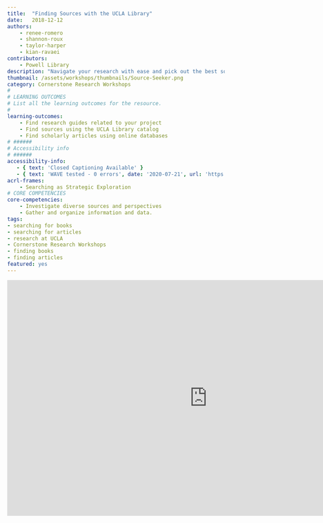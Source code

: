 ```yaml
---
title:  "Finding Sources with the UCLA Library"
date:   2018-12-12
authors:
    - renee-romero
    - shannon-roux
    - taylor-harper
    - kian-ravaei
contributors:
    - Powell Library
description: "Navigate your research with ease and pick out the best sources for your project! In this module, you'll explore the library research guides, learn strategies for finding the information you need, and find out about research consultations."
thumbnail: /assets/workshops/thumbnails/Source-Seeker.png
category: Cornerstone Research Workshops
#
# LEARNING OUTCOMES
# List all the learning outcomes for the resource.
#
learning-outcomes:
    - Find research guides related to your project
    - Find sources using the UCLA Library catalog
    - Find scholarly articles using online databases
# ######
# Accessibility info
# ######
accessibility-info:
   - { text: 'Closed Captioning Available' }
   - { text: 'WAVE tested - 0 errors', date: '2020-07-21', url: 'https://wave.webaim.org/' }
acrl-frames:
    - Searching as Strategic Exploration
# CORE COMPETENCIES
core-competencies:
    - Investigate diverse sources and perspectives
    - Gather and organize information and data.
tags:
- searching for books
- searching for articles
- research at UCLA
- Cornerstone Research Workshops
- finding books
- finding articles
featured: yes
---
```

<iframe src="https://uclabruinlearn.h5p.com/content/1291763652104996268/embed" width="926" height="546" frameborder="0" allowfullscreen="allowfullscreen"></iframe><script src="https://uclalibrary.github.io/research-tips/assets/js/resizer.js" charset="UTF-8"></script>
